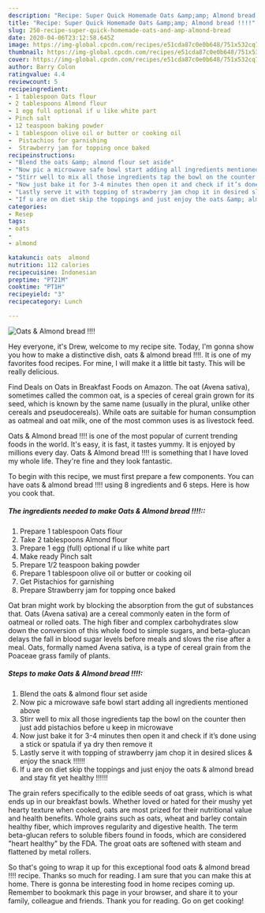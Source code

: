 ```yaml
---
description: "Recipe: Super Quick Homemade Oats &amp;amp; Almond bread !!!!"
title: "Recipe: Super Quick Homemade Oats &amp;amp; Almond bread !!!!"
slug: 250-recipe-super-quick-homemade-oats-and-amp-almond-bread
date: 2020-04-06T23:12:58.645Z
image: https://img-global.cpcdn.com/recipes/e51cda87c0e0b648/751x532cq70/oats-almond-bread-recipe-main-photo.jpg
thumbnail: https://img-global.cpcdn.com/recipes/e51cda87c0e0b648/751x532cq70/oats-almond-bread-recipe-main-photo.jpg
cover: https://img-global.cpcdn.com/recipes/e51cda87c0e0b648/751x532cq70/oats-almond-bread-recipe-main-photo.jpg
author: Barry Colon
ratingvalue: 4.4
reviewcount: 5
recipeingredient:
- 1 tablespoon Oats flour
- 2 tablespoons Almond flour
- 1 egg full optional if u like white part
- Pinch salt
- 12 teaspoon baking powder
- 1 tablespoon olive oil or butter or cooking oil
-  Pistachios for garnishing
-  Strawberry jam for topping once baked
recipeinstructions:
- "Blend the oats &amp; almond flour set aside"
- "Now pic a microwave safe bowl start adding all ingredients mentioned above"
- "Stirr well to mix all those ingredients tap the bowl on the counter then just add pistachios before u keep in microwave"
- "Now just bake it for 3-4 minutes then open it and check if it’s done using a stick or spatula if ya dry then remove it"
- "Lastly serve it with topping of strawberry jam chop it in desired slices &amp; enjoy the snack !!!!!!"
- "If u are on diet skip the toppings and just enjoy the oats &amp; almond bread and stay fit yet healthy !!!!!!"
categories:
- Resep
tags:
- oats
- 
- almond

katakunci: oats  almond
nutrition: 112 calories
recipecuisine: Indonesian
preptime: "PT21M"
cooktime: "PT1H"
recipeyield: "3"
recipecategory: Lunch

---
```



![Oats &amp; Almond bread !!!!](https://img-global.cpcdn.com/recipes/e51cda87c0e0b648/751x532cq70/oats-almond-bread-recipe-main-photo.jpg)

Hey everyone, it's Drew, welcome to my recipe site. Today, I'm gonna show you how to make a distinctive dish, oats &amp; almond bread !!!!. It is one of my favorites food recipes. For mine, I will make it a little bit tasty. This will be really delicious.

Find Deals on Oats in Breakfast Foods on Amazon. The oat (Avena sativa), sometimes called the common oat, is a species of cereal grain grown for its seed, which is known by the same name (usually in the plural, unlike other cereals and pseudocereals). While oats are suitable for human consumption as oatmeal and oat milk, one of the most common uses is as livestock feed.

Oats &amp; Almond bread !!!! is one of the most popular of current trending foods in the world. It's easy, it is fast, it tastes yummy. It is enjoyed by millions every day. Oats &amp; Almond bread !!!! is something that I have loved my whole life. They're fine and they look fantastic.


To begin with this recipe, we must first prepare a few components. You can have oats &amp; almond bread !!!! using 8 ingredients and 6 steps. Here is how you cook that.

##### The ingredients needed to make Oats &amp; Almond bread !!!!::

1. Prepare 1 tablespoon Oats flour
1. Take 2 tablespoons Almond flour
1. Prepare 1 egg (full) optional if u like white part
1. Make ready Pinch salt
1. Prepare 1/2 teaspoon baking powder
1. Prepare 1 tablespoon olive oil or butter or cooking oil
1. Get  Pistachios for garnishing
1. Prepare  Strawberry jam for topping once baked


Oat bran might work by blocking the absorption from the gut of substances that. Oats (Avena sativa) are a cereal commonly eaten in the form of oatmeal or rolled oats. The high fiber and complex carbohydrates slow down the conversion of this whole food to simple sugars, and beta-glucan delays the fall in blood sugar levels before meals and slows the rise after a meal. Oats, formally named Avena sativa, is a type of cereal grain from the Poaceae grass family of plants. 

##### Steps to make Oats &amp; Almond bread !!!!:

1. Blend the oats &amp; almond flour set aside
1. Now pic a microwave safe bowl start adding all ingredients mentioned above
1. Stirr well to mix all those ingredients tap the bowl on the counter then just add pistachios before u keep in microwave
1. Now just bake it for 3-4 minutes then open it and check if it’s done using a stick or spatula if ya dry then remove it
1. Lastly serve it with topping of strawberry jam chop it in desired slices &amp; enjoy the snack !!!!!!
1. If u are on diet skip the toppings and just enjoy the oats &amp; almond bread and stay fit yet healthy !!!!!!


The grain refers specifically to the edible seeds of oat grass, which is what ends up in our breakfast bowls. Whether loved or hated for their mushy yet hearty texture when cooked, oats are most prized for their nutritional value and health benefits. Whole grains such as oats, wheat and barley contain healthy fiber, which improves regularity and digestive health. The term beta-glucan refers to soluble fibers found in foods, which are considered &#34;heart healthy&#34; by the FDA. The groat oats are softened with steam and flattened by metal rollers. 

So that's going to wrap it up for this exceptional food oats &amp; almond bread !!!! recipe. Thanks so much for reading. I am sure that you can make this at home. There is gonna be interesting food in home recipes coming up. Remember to bookmark this page in your browser, and share it to your family, colleague and friends. Thank you for reading. Go on get cooking!
